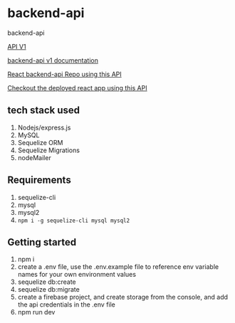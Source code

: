 # backend-api

backend-api

[API V1](https://greenhand-api.herokuapp.com/)

[backend-api v1 documentation](https://documenter.getpostman.com/view/14500498/UzBgu9Vh)

[React backend-api Repo using this API](https://github.com/FarmVestor/backend-api)

[Checkout the deployed react app using this API](https://greenhand-api.herokuapp.com/)

## tech stack used

1. Nodejs/express.js
2. MySQL
3. Sequelize ORM
4. Sequelize Migrations
5. nodeMailer

## Requirements

1. sequelize-cli
2. mysql
3. mysql2
4. `npm i -g sequelize-cli mysql mysql2`

## Getting started

1. npm i
2. create a .env file, use the .env.example file to reference env variable names for your own environment values
3. sequelize db:create
4. sequelize db:migrate
5. create a firebase project, and create storage from the console, and add the api credentials in the .env file
6. npm run dev